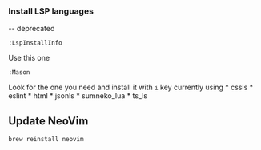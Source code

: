 ### Install LSP languages

-- deprecated
```
:LspInstallInfo 
```
Use this one
```
:Mason
```

Look for the one you need and install it with `i` key
currently using
    * cssls
    * eslint
    * html
    * jsonls
    * sumneko_lua
    * ts_ls
  

## Update NeoVim
`brew reinstall neovim`
